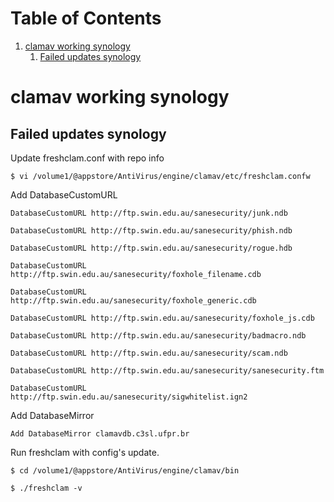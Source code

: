 
# Table of Contents

1.  [clamav working synology](#org818ad78)
    1.  [Failed updates synology](#org26e703f)


<a id="org818ad78"></a>

# clamav working synology


<a id="org26e703f"></a>

## Failed updates synology

Update freshclam.conf with repo info

    $ vi /volume1/@appstore/AntiVirus/engine/clamav/etc/freshclam.confw

Add DatabaseCustomURL

    DatabaseCustomURL http://ftp.swin.edu.au/sanesecurity/junk.ndb
    
    DatabaseCustomURL http://ftp.swin.edu.au/sanesecurity/phish.ndb
    
    DatabaseCustomURL http://ftp.swin.edu.au/sanesecurity/rogue.hdb
    
    DatabaseCustomURL http://ftp.swin.edu.au/sanesecurity/foxhole_filename.cdb
    
    DatabaseCustomURL http://ftp.swin.edu.au/sanesecurity/foxhole_generic.cdb
    
    DatabaseCustomURL http://ftp.swin.edu.au/sanesecurity/foxhole_js.cdb
    
    DatabaseCustomURL http://ftp.swin.edu.au/sanesecurity/badmacro.ndb
    
    DatabaseCustomURL http://ftp.swin.edu.au/sanesecurity/scam.ndb
    
    DatabaseCustomURL http://ftp.swin.edu.au/sanesecurity/sanesecurity.ftm
    
    DatabaseCustomURL http://ftp.swin.edu.au/sanesecurity/sigwhitelist.ign2

Add DatabaseMirror

    Add DatabaseMirror clamavdb.c3sl.ufpr.br

Run freshclam with config's update.

    $ cd /volume1/@appstore/AntiVirus/engine/clamav/bin
    
    $ ./freshclam -v
